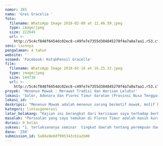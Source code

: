 ```yaml
---
nomor: 265
nama: 'Gres Gracelia '
foto:
  filename: WhatsApp Image 2018-02-08 at 12.46.59.jpeg
  type: image/jpeg
  size: 222645
  url: >-
    http://5c4cf848f6454dc02ec8-c49fe7e7355d384845270f4a7a0a7aa1.r53.cf2.rackcdn.com/f8b136e1-0be1-49dd-9870-aad20f9296b1/WhatsApp%20Image%202018-02-08%20at%2012.46.59.jpeg
seni: lainnya
pengalaman: 4 tahun
website: ''
sosmed: 'Facebook: KotakPensil Gracella'
file:
  filename: WhatsApp Image 2018-02-16 at 16.25.32.jpeg
  type: image/jpeg
  size: 144738
  url: >-
    http://5c4cf848f6454dc02ec8-c49fe7e7355d384845270f4a7a0a7aa1.r53.cf2.rackcdn.com/fb25dce7-c8fc-4ec3-86a4-fabeef2ea7a5/WhatsApp%20Image%202018-02-16%20at%2016.25.32.jpeg
proyek: 'Menenun Mowak : Merawat Tradisi dan Warisan Leluhur'
lokasi: 'Solor, Adonara dan Flores Timur daratan (Provinsi Nusa Tenggara Timur) '
lokasi_id: ''
deskripsi: "Menenun Mowak adalah menenun sarung bermotif mowak, motif khas Lamaholot, yang terdiri dari variasi warna dan simpul benang pada tenun ikat. Kegiatan menenun mowak ini merepresentasikan identitas masyarakat Lamaholot melalui jenis-jenis sarung mowak. Dalam tenun ikat mowak terdapat makna dan filosofi kehidupan masyarakat Lamaholot. Kebanyakan motif yang ditemui dalam tenun ikat mowak adalah hewan atau binatang, tumbuh-tumbuhan, bunga, dan daun. Motif-motif ini memiliki makna dan filosofis masing-masing. Sejak dahulu, kegiatan menenun mowak ini bukan hanya menghasilkan sarung tenun untuk dipakai sebagai pakaian tetapi juga memiliki nilai-nilai kearifan lokal masyarakat Lamaholot. \r\nKajian yang akan saya lakukan ini bertujuan menumbuhkan motivasi menenun mowak sekaligus memberdayakan para perempuan sebagai seniman tenun ikat, dengan beberapa rencana kegiatan di bawah ini:\r\n1. membuat dokumentasi dalam bentuk video dokumenter dan buku. \r\n2. mengadakan seminar dan pameran dengan tema “Menenun Mowak lintas Generasi: Merawat Tradisi dan Warisan Leluhur”. \r\n"
kategori: lintasgenerasi
latar_belakang: "Kajian ini berangkat dari kerisauan saya terhadap berkurangnya minat perempuan generasi muda untuk aktif menenun sarung mowak. Semakin banyak pilihan pekerjaan profesi bagi perempuan di masa sekarang memengaruhi berkurangnya minat perempuan yang menekuni pekerjaan tenun ikat. Meskipun demikian, para perempuan generasi tua masih merawat dan menekuni pekerjaan menenun sarung mowak untuk keperluan adat dan ekonomi. Berkurangnya jumlah generasi muda yang meneruskan kegiatan ini berdampak pada hilangnya kesadaran masyarakat Lamaholot tentang pentingnya peranan perempuan dalam merawat tradisi dan warisan budaya leluhur. Generasi perempuan muda Flores Timur tidak lagi menganggap pekerjaan menenun mowak sebagai kerja wajib yang bisa dijadikan profesi. Sebagai kerja profesi, kegiatan menenun diharapkan mampu bersentuhan langsung dengan pasar dan mendapat posisi tawar yang layak.\r\nMengupayakan tenun ikat untuk bisa masuk dalam pasar berskala besar bukan berarti mengurangi nilai kebudayaan lokal warisan leluhur. Upaya ini dibuat agar basis ekonomi masyarakat Flores Timur mengalami kemajuan. Ia tidak bergeser dari nilainya sebagai warisan leluhur dan budaya bila proses kerja menenun oleh para perempuan penenun dihargai secara layak dengan mempertimbangkan relasi kerja perempuan (sebagai pelaku seni tenun ikat). Proses tenun ikat yang dihasilkan perempuan Lamaholot dengan cara tradisional inilah yang harus dihargai dengan nilai yang sesuai.\r\n"
masalah: "Persoalan yang saya temukan di Flores Timur adalah masih kurangnya minat para perempuan generasi muda untuk terlibat dalam kerja kreatif menenun mowak. Persoalan lain, minimnya pengetahuan perempuan generasi muda Lamaholot, Flores Timur, tentang peran mereka dalam melestarikan budaya dan tradisi leluhur melalui tenun ikat. Minimnya pengetahuan ini membutuhkan pertolongan yang serius melalui kegiatan pengadaan kepustakaan dan pagelaran budaya seperti seminar dan pameran film dokumenter tentang tenun ikat. Kekurangan lain adalah referensi yang sangat terbatas mengenai kearifan lokal dan nilai yang terkandung dalam kegiatan menenun mowak dan sarung mowak sebagai bahan pelajaran muatan lokal di sekolah dasar dan menengah.\r\n \r\n"
durasi: 9 bulan
sukses: "1. terlaksananya seminar  tingkat daerah tentang perempuan dan perannya melalui tenun ikat mowak agar menambah jumlah generasi muda penenun mowak. Target peserta seminar: para seniman tenun ikat (perempuan penenun) baik yang tergabung dalam organisasi/komunitas tenun ikat maupun individu, pemerhati tenun ikat, dan perwakilan siswa/i SMA se-kabupaten Flores Timur. \r\n2. pameran video dokumenter dengan tema Menenun Mowak lintas Generasi: Merawat Tradisi dan Warisan Leluhur.\r\n3. penerbitan buku tentang peran perempuan dalam masyarakat Flores Timur melalui tenun ikat mowak dan kearifan lokal Flores Timur tentang tenun ikat mowak.\r\n"
dana: '250'
submission_id: 5a86a9e8df995343cb1a2b00
---
```

